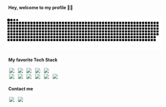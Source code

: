 #### &nbsp;&nbsp;&nbsp;&nbsp;Hey, welcome to my profile 👋🏻
<picture>
  <source media="(prefers-color-scheme: dark)" srcset="https://raw.githubusercontent.com/luischilanti/luischilanti/output/github-contribution-grid-snake-dark.svg">
  <source media="(prefers-color-scheme: light)" srcset="https://raw.githubusercontent.com/luischilanti/luischilanti/output/github-contribution-grid-snake.svg">
  <img alt="github contribution grid snake animation" src="https://raw.githubusercontent.com/luischilanti/luischilanti/output/github-contribution-grid-snake.svg">
</picture>

#### &nbsp;&nbsp;&nbsp;&nbsp;My favorite Tech Stack
&nbsp;&nbsp;&nbsp;&nbsp;<img src="https://img.shields.io/badge/React-20232A?style=for-the-badge&logo=react&logoColor=61DAFB" target="_blank">
&nbsp; <img src="https://img.shields.io/badge/TypeScript-007ACC?style=for-the-badge&logo=typescript&logoColor=white" target="_blank">
&nbsp; <img src="https://img.shields.io/badge/JavaScript-323330?style=for-the-badge&logo=javascript&logoColor=F7DF1E" target="_blank">
&nbsp; <img src="https://img.shields.io/badge/Sass-CC6699?style=for-the-badge&logo=sass&logoColor=white" target="_blank">
&nbsp; <img src="https://img.shields.io/badge/Jest-C21325?style=for-the-badge&logo=jest&logoColor=white" target="_blank"> &nbsp;
<br />
&nbsp;&nbsp;&nbsp;&nbsp;<img src="https://img.shields.io/badge/HTML5-E34F26?style=for-the-badge&logo=html5&logoColor=white" target="_blank">
&nbsp; <img src="https://img.shields.io/badge/CSS3-1572B6?style=for-the-badge&logo=css3&logoColor=white" target="_blank">
&nbsp; <img src="https://img.shields.io/badge/styled--components-DB7093?style=for-the-badge&logo=styled-components&logoColor=white" target="_blank">
&nbsp; <img src="https://img.shields.io/badge/Vite-B73BFE?style=for-the-badge&logo=vite&logoColor=FFD62E" target="_blank">
&nbsp; <img src="https://img.shields.io/badge/Gatsby-663399?style=for-the-badge&logo=gatsby&logoColor=white" target="_blank">
&nbsp; <img src="https://img.shields.io/badge/Amazon_AWS-FF9900?style=for-the-badge&logo=amazonaws&logoColor=white" target="_blank">


#### &nbsp;&nbsp;&nbsp;&nbsp;Contact me
&nbsp;&nbsp;&nbsp;&nbsp;[<img src="https://img.shields.io/badge/-LinkedIn-%230077B5?style=for-the-badge&logo=linkedin&logoColor=white" target="_blank">](https://www.linkedin.com/in/luischilanti/)
&nbsp; [<img src="https://img.shields.io/badge/Instagram-E4405F?style=for-the-badge&logo=instagram&logoColor=white" target="_blank">](https://www.instagram.com/luischilanti/)


